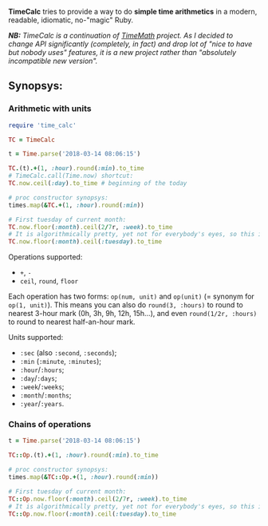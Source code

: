 **TimeCalc** tries to provide a way to do **simple time arithmetics** in a modern, readable, idiomatic, no-"magic" Ruby.

_**NB:** TimeCalc is a continuation of [TimeMath](https://github.com/zverok/time_math2) project. As I decided to change API significantly (completely, in fact) and drop lot of "nice to have but nobody uses" features, it is a new project rather than "absolutely incompatible new version"._

## Synopsys:

### Arithmetic with units

```ruby
require 'time_calc'

TC = TimeCalc

t = Time.parse('2018-03-14 08:06:15')

TC.(t).+(1, :hour).round(:min).to_time
# TimeCalc.call(Time.now) shortcut:
TC.now.ceil(:day).to_time # beginning of the today

# proc constructor synopsys:
times.map(&TC.+(1, :hour).round(:min))

# First tuesday of current month:
TC.now.floor(:month).ceil(2/7r, :week).to_time
# It is algorithmically pretty, yet not for everybody's eyes, so this is the synonym:
TC.now.floor(:month).ceil(:tuesday).to_time
```

Operations supported:
* `+`, `-`
* `ceil`, `round`, `floor`

Each operation has two forms: `op(num, unit)` and `op(unit)` (= synonym for `op(1, unit)`). This means
you can also do `round(3, :hours)` to round to nearest 3-hour mark (0h, 3h, 9h, 12h, 15h...), and
even `round(1/2r, :hours)` to round to nearest half-an-hour mark.

Units supported:
* `:sec` (also `:second`, `:seconds`);
* `:min` (`:minute`, `:minutes`);
* `:hour`/`:hours`;
* `:day`/`:days`;
* `:week`/`:weeks`;
* `:month`/`:months`;
* `:year`/`:years`.

### Chains of operations

```ruby
t = Time.parse('2018-03-14 08:06:15')

TC::Op.(t).+(1, :hour).round(:min).to_time

# proc constructor synopsys:
times.map(&TC::Op.+(1, :hour).round(:min))

# First tuesday of current month:
TC::Op.now.floor(:month).ceil(2/7r, :week).to_time
# It is algorithmically pretty, yet not for everybody's eyes, so this is the synonym:
TC::Op.now.floor(:month).ceil(:tuesday).to_time
```